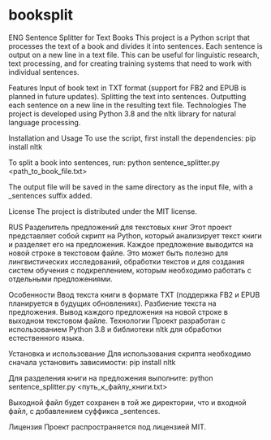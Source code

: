 # booksplit
ENG
Sentence Splitter for Text Books
This project is a Python script that processes the text of a book and divides it into sentences. Each sentence is output on a new line in a text file. This can be useful for linguistic research, text processing, and for creating training systems that need to work with individual sentences.

Features
Input of book text in TXT format (support for FB2 and EPUB is planned in future updates).
Splitting the text into sentences.
Outputting each sentence on a new line in the resulting text file.
Technologies
The project is developed using Python 3.8 and the nltk library for natural language processing.

Installation and Usage
To use the script, first install the dependencies:
pip install nltk

To split a book into sentences, run:
python sentence_splitter.py <path_to_book_file.txt>

The output file will be saved in the same directory as the input file, with a _sentences suffix added.

License
The project is distributed under the MIT license.

RUS
Разделитель предложений для текстовых книг
Этот проект представляет собой скрипт на Python, который анализирует текст книги и разделяет его на предложения. Каждое предложение выводится на новой строке в текстовом файле. Это может быть полезно для лингвистических исследований, обработки текстов и для создания систем обучения с подкреплением, которым необходимо работать с отдельными предложениями.

Особенности
Ввод текста книги в формате TXT (поддержка FB2 и EPUB планируется в будущих обновлениях).
Разбиение текста на предложения.
Вывод каждого предложения на новой строке в выходном текстовом файле.
Технологии
Проект разработан с использованием Python 3.8 и библиотеки nltk для обработки естественного языка.

Установка и использование
Для использования скрипта необходимо сначала установить зависимости:
pip install nltk

Для разделения книги на предложения выполните:
python sentence_splitter.py <путь_к_файлу_книги.txt>

Выходной файл будет сохранен в той же директории, что и входной файл, с добавлением суффикса _sentences.

Лицензия
Проект распространяется под лицензией MIT.
